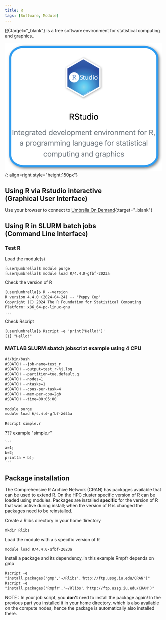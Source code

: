 ```yaml
---
title: R
tags: [Software, Module]
---
```


[R](https://www.r-project.org/){:target="_blank"} is a free software environment for statistical computing and graphics..

![RStudio in Umbrella On Demand](rstudio-ood.png){: align=right style="height:150px"}

## Using R via Rstudio interactive<br>(Graphical User Interface)

Use your browser to connect to [Umbrella On Demand](https://hpc.tue.nl){:target="_blank"}

## Using R in SLURM batch jobs<br>(Command Line Interface)

### Test R

Load the module(s)

```shell 
[user@umbrella]$ module purge
[user@umbrella]$ module load R/4.4.0-gfbf-2023a
```

Check the version of R

```shell
[user@umbrella]$ R --version
R version 4.4.0 (2024-04-24) -- "Puppy Cup"
Copyright (C) 2024 The R Foundation for Statistical Computing
Platform: x86_64-pc-linux-gnu
...
```
Check Rscript
```shell
[user@umbrella]$ Rscript -e 'print("Hello!")'
[1] "Hello!"
```

### MATLAB SLURM sbatch jobscript example using 4 CPU

```slurm
#!/bin/bash
#SBATCH --job-name=test_r
#SBATCH --output=test_r-%j.log
#SBATCH --partition=tue.default.q
#SBATCH --nodes=1
#SBATCH --ntasks=1
#SBATCH --cpus-per-task=4
#SBATCH --mem-per-cpu=2gb
#SBATCH --time=00:05:00

module purge
module load R/4.4.0-gfbf-2023a

Rscript simple.r
```

??? example "simple.r"
  
    ```
    a=1;
    b=2;
    print(a + b);
    ```



## Package installation

The Comprehensive R Archive Network (CRAN) has packages available that
can be used to extend R. On the HPC cluster specific version of R can be
loaded using modules. Packages are installed **specific** for the version of
R that was active during install; when the version of R is changed the
packages need to be reinstalled.

Create a Rlibs directory in your home directory
```shell
mkdir Rlibs
```

Load the module with a s specific version of R
```shell
module load R/4.4.0-gfbf-2023a
```

Install a package and its dependency, in this example Rmpfr depends on gmp
```shell
Rscript -e "install.packages('gmp','~/Rlibs','http://ftp.ussg.iu.edu/CRAN')"
Rscript -e "install.packages('Rmpfr','~/Rlibs','http://ftp.ussg.iu.edu/CRAN')"
```

NOTE : In your job script, you **don't** need to install the package again! In the previous part you installed it in your home directory, which is also available on the compute nodes, hence the package is automatically also installed there.
